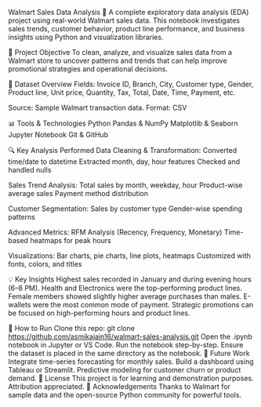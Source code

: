 Walmart Sales Data Analysis 🌟
A complete exploratory data analysis (EDA) project using real-world Walmart sales data. This notebook investigates sales trends, customer behavior, product line performance, and business insights using Python and visualization libraries.

🔬 Project Objective
To clean, analyze, and visualize sales data from a Walmart store to uncover patterns and trends that can help improve promotional strategies and operational decisions.

📂 Dataset Overview
Fields: Invoice ID, Branch, City, Customer type, Gender, Product line, Unit price, Quantity, Tax, Total, Date, Time, Payment, etc.

Source: Sample Walmart transaction data.
Format: CSV

📊 Tools & Technologies
Python
Pandas & NumPy
Matplotlib & Seaborn
Jupyter Notebook
Git & GitHub

🔍 Key Analysis Performed
Data Cleaning & Transformation:
Converted time/date to datetime
Extracted month, day, hour features
Checked and handled nulls

Sales Trend Analysis:
Total sales by month, weekday, hour
Product-wise average sales
Payment method distribution

Customer Segmentation:
Sales by customer type
Gender-wise spending patterns

Advanced Metrics:
RFM Analysis (Recency, Frequency, Monetary)
Time-based heatmaps for peak hours

Visualizations:
Bar charts, pie charts, line plots, heatmaps
Customized with fonts, colors, and titles

💡 Key Insights
Highest sales recorded in January and during evening hours (6–8 PM).
Health and Electronics were the top-performing product lines.
Female members showed slightly higher average purchases than males.
E-wallets were the most common mode of payment.
Strategic promotions can be focused on high-performing hours and product lines.

🔧 How to Run
Clone this repo:
git clone https://github.com/asmikajain16/walmart-sales-analysis.git
Open the .ipynb notebook in Jupyter or VS Code.
Run the notebook step-by-step.
Ensure the dataset is placed in the same directory as the notebook.
🚀 Future Work
Integrate time-series forecasting for monthly sales.
Build a dashboard using Tableau or Streamlit.
Predictive modeling for customer churn or product demand.
💼 License
This project is for learning and demonstration purposes. Attribution appreciated.
🙏 Acknowledgements
Thanks to Walmart for sample data and the open-source Python community for powerful tools.
